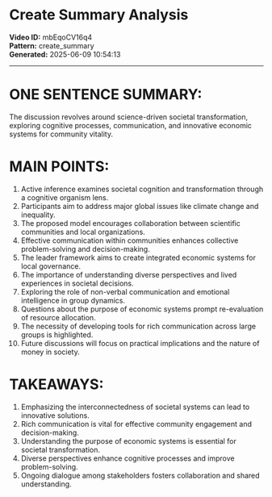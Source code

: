 # Create Summary Analysis

**Video ID:** mbEqoCV16q4  
**Pattern:** create_summary  
**Generated:** 2025-06-09 10:54:13  

---

# ONE SENTENCE SUMMARY:
The discussion revolves around science-driven societal transformation, exploring cognitive processes, communication, and innovative economic systems for community vitality.

# MAIN POINTS:
1. Active inference examines societal cognition and transformation through a cognitive organism lens.
2. Participants aim to address major global issues like climate change and inequality.
3. The proposed model encourages collaboration between scientific communities and local organizations.
4. Effective communication within communities enhances collective problem-solving and decision-making.
5. The leader framework aims to create integrated economic systems for local governance.
6. The importance of understanding diverse perspectives and lived experiences in societal decisions.
7. Exploring the role of non-verbal communication and emotional intelligence in group dynamics.
8. Questions about the purpose of economic systems prompt re-evaluation of resource allocation.
9. The necessity of developing tools for rich communication across large groups is highlighted.
10. Future discussions will focus on practical implications and the nature of money in society.

# TAKEAWAYS:
1. Emphasizing the interconnectedness of societal systems can lead to innovative solutions.
2. Rich communication is vital for effective community engagement and decision-making.
3. Understanding the purpose of economic systems is essential for societal transformation.
4. Diverse perspectives enhance cognitive processes and improve problem-solving.
5. Ongoing dialogue among stakeholders fosters collaboration and shared understanding.